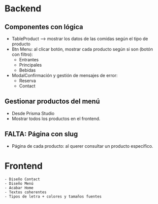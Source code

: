 # Backend

## Componentes con lógica
- TableProduct --> mostrar los datos de las comidas según el tipo de producto
- Btn Menu: al clicar botón, mostrar cada producto según si son (botón con filtro):
    - Entrantes
    - Principales
    - Bebidas
- ModalConfirmación y gestión de mensajes de error:
    - Reserva
    - Contact

## Gestionar productos del menú
- Desde Prisma Studio
- Mostrar todos los productos en el frontend.


## FALTA: Página con slug 
- Página de cada producto: al querer consultar un producto específico.

# Frontend
    - Diseño Contact
    - Diseño Menú
    - Acabar Home
    - Textos coherentes
    - Tipos de letra + colores y tamaños fuentes